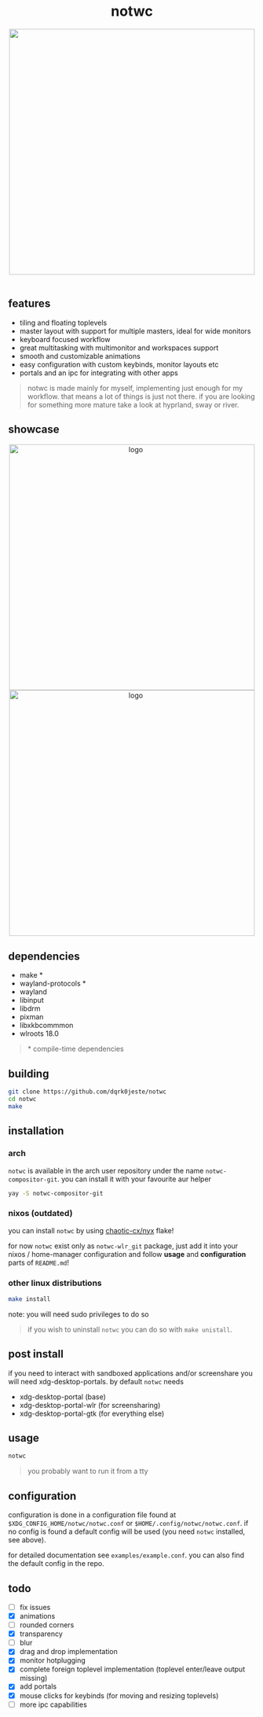 <div align="center">
<h1>notwc</h1>
<img src="https://github.com/dqrk0jeste/notwc/blob/main/assets/notwc.gif" width="500"/>
<br>
</div>

<br>

## features
- tiling and floating toplevels
- master layout with support for multiple masters, ideal for wide monitors
- keyboard focused workflow
- great multitasking with multimonitor and workspaces support
- smooth and customizable animations
- easy configuration with custom keybinds, monitor layouts etc
- portals and an ipc for integrating with other apps

> notwc is made mainly for myself, implementing just enough for my workflow. that means a lot of things is just not there. if you are looking for something more mature take a look at hyprland, sway or river. 

## showcase
<div align="center">

<img src="assets/showcase-1.png" alt="logo" width="500">
<img src="assets/showcase-2.png" alt="logo" width="500">

</div>

## dependencies
- make *
- wayland-protocols *
- wayland
- libinput
- libdrm
- pixman
- libxkbcommmon
- wlroots 18.0 

> \* compile-time dependencies

## building
```bash
git clone https://github.com/dqrk0jeste/notwc
cd notwc
make
```

## installation

### arch
`notwc` is available in the arch user repository under the name `notwc-compositor-git`. you can install it with your favourite aur helper
```bash
yay -S notwc-compositor-git
```

### nixos (outdated)
you can install `notwc` by using [chaotic-cx/nyx](https://github.com/chaotic-cx/nyx) flake! 

for now `notwc` exist only as `notwc-wlr_git` package, just add it into your nixos / home-manager configuration and follow **usage** and **configuration** parts of `README.md`!

### other linux distributions
```bash
make install
```
note: you will need sudo privileges to do so

> if you wish to uninstall `notwc` you can do so with `make unistall`.

## post install
if you need to interact with sandboxed applications and/or screenshare you will need xdg-desktop-portals. by default `notwc` needs
- xdg-desktop-portal (base)
- xdg-desktop-portal-wlr (for screensharing)
- xdg-desktop-portal-gtk (for everything else)

## usage
```bash
notwc
```

> you probably want to run it from a tty

## configuration
configuration is done in a configuration file found at `$XDG_CONFIG_HOME/notwc/notwc.conf` or `$HOME/.config/notwc/notwc.conf`. if no config is found a default config will be used (you need `notwc` installed, see above).

for detailed documentation see `examples/example.conf`. you can also find the default config in the repo.

## todo
- [ ] fix issues
- [x] animations
- [ ] rounded corners
- [x] transparency
- [ ] blur
- [x] drag and drop implementation
- [x] monitor hotplugging
- [x] complete foreign toplevel implementation (toplevel enter/leave output missing)
- [x] add portals
- [x] mouse clicks for keybinds (for moving and resizing toplevels)
- [ ] more ipc capabilities
